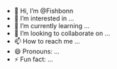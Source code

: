 - 👋 Hi, I’m @Fishbonn
- 👀 I’m interested in ...
- 🌱 I’m currently learning ...
- 💞️ I’m looking to collaborate on ...
- 📫 How to reach me ...
- 😄 Pronouns: ...
- ⚡ Fun fact: ...

<!---
Fishbonn/Fishbonn is a ✨ special ✨ repository because its `README.md` (this file) appears on your GitHub profile.
You can click the Preview link to take a look at your changes.
--->
